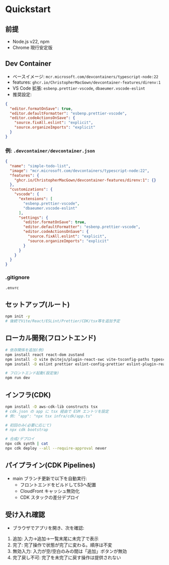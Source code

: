 # Quickstart

## 前提
- Node.js v22, npm
- Chrome 現行安定版

## Dev Container
- ベースイメージ: `mcr.microsoft.com/devcontainers/typescript-node:22`
- features: `ghcr.io/ChristopherMacGown/devcontainer-features/direnv:1`
- VS Code 拡張: `esbenp.prettier-vscode`, `dbaeumer.vscode-eslint`
- 推奨設定:
```json
{
  "editor.formatOnSave": true,
  "editor.defaultFormatter": "esbenp.prettier-vscode",
  "editor.codeActionsOnSave": {
    "source.fixAll.eslint": "explicit",
    "source.organizeImports": "explicit"
  }
}
```

### 例: `.devcontainer/devcontainer.json`
```json
{
  "name": "simple-todo-list",
  "image": "mcr.microsoft.com/devcontainers/typescript-node:22",
  "features": {
    "ghcr.io/ChristopherMacGown/devcontainer-features/direnv:1": {}
  },
  "customizations": {
    "vscode": {
      "extensions": [
        "esbenp.prettier-vscode",
        "dbaeumer.vscode-eslint"
      ],
      "settings": {
        "editor.formatOnSave": true,
        "editor.defaultFormatter": "esbenp.prettier-vscode",
        "editor.codeActionsOnSave": {
          "source.fixAll.eslint": "explicit",
          "source.organizeImports": "explicit"
        }
      }
    }
  }
}
```

### .gitignore
```
.envrc
```

## セットアップ(ルート)
```bash
npm init -y
# 後続でVite/React/ESLint/Prettier/CDK/tsx等を追加予定
```

## ローカル開発(フロントエンド)
```bash
# 依存関係を追加(例)
npm install react react-dom zustand
npm install -D vite @vitejs/plugin-react-swc vite-tsconfig-paths typescript
npm install -D eslint prettier eslint-config-prettier eslint-plugin-react eslint-plugin-react-hooks

# フロントエンド起動(設定後)
npm run dev
```

## インフラ(CDK)
```bash
npm install -D aws-cdk-lib constructs tsx
# cdk.json の app に tsx 経由で ESM エントリを設定
# 例: "app": "npx tsx infra/cdk/app.ts"

# 初回のみ(必要に応じて)
# npx cdk bootstrap

# 合成/デプロイ
npx cdk synth | cat
npx cdk deploy --all --require-approval never
```

## パイプライン(CDK Pipelines)
- main ブランチ更新で以下を自動実行:
  - フロントエンドをビルドしてS3へ配置
  - CloudFront キャッシュ無効化
  - CDK スタックの差分デプロイ

## 受け入れ確認
- ブラウザでアプリを開き、次を確認:
 1) 追加: 入力→追加→一覧末尾に未完了で表示
 2) 完了: 完了操作で状態が完了に変わる。順序は不変
 3) 無効入力: 入力が空/空白のみの間は「追加」ボタンが無効
 4) 完了戻し不可: 完了を未完了に戻す操作は提供されない
